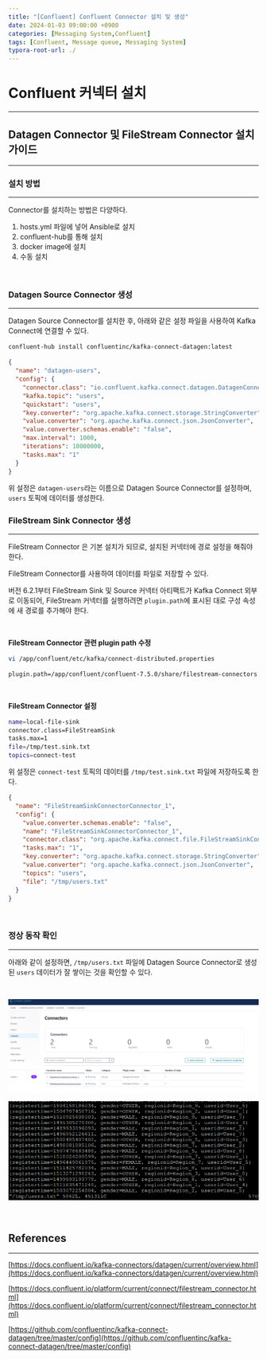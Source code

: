 ```yaml
---
title: "[Confluent] Confluent Connector 설치 및 생성"
date: 2024-01-03 09:00:00 +0900
categories: [Messaging System,Confluent]
tags: [Confluent, Message queue, Messaging System]
typora-root-url: ./
---
```



# **Confluent 커넥터 설치**

---



## **Datagen Connector 및 FileStream Connector 설치 가이드**

---

### **설치 방법**

---

Connector를 설치하는 방법은 다양하다.

1. hosts.yml 파일에 넣어 Ansible로 설치
2. confluent-hub를 통해 설치
3. docker image에 설치
4. 수동 설치

<br/>

### **Datagen Source Connector 생성**

---

Datagen Source Connector를 설치한 후, 아래와 같은 설정 파일을 사용하여 Kafka Connect에 연결할 수 있다.

```bash
confluent-hub install confluentinc/kafka-connect-datagen:latest
```

```json
{
  "name": "datagen-users",
  "config": {
    "connector.class": "io.confluent.kafka.connect.datagen.DatagenConnector",
    "kafka.topic": "users",
    "quickstart": "users",
    "key.converter": "org.apache.kafka.connect.storage.StringConverter",
    "value.converter": "org.apache.kafka.connect.json.JsonConverter",
    "value.converter.schemas.enable": "false",
    "max.interval": 1000,
    "iterations": 10000000,
    "tasks.max": "1"
  }
}
```

위 설정은 `datagen-users`라는 이름으로 Datagen Source Connector를 설정하며, `users` 토픽에 데이터를 생성한다.



### **FileStream Sink Connector 생성**

---

FileStream Connector 은 기본 설치가 되므로, 설치된 커넥터에 경로 설정을 해줘야 한다.

FileStream Connector를 사용하여 데이터를 파일로 저장할 수 있다. 

버전 6.2.1부터 FileStream Sink 및 Source 커넥터 아티팩트가 Kafka Connect 외부로 이동되어,  FileStream 커넥터를 실행하려면 `plugin.path`에 표시된 대로 구성 속성에 새 경로를 추가해야 한다.

<br/>

**FileStream Connector 관련 plugin path 수정**

```bash
vi /app/confluent/etc/kafka/connect-distributed.properties
```

```bash
plugin.path=/app/confluent/confluent-7.5.0/share/filestream-connectors
```

<br/>

**FileStream Connector 설정**

```bash
name=local-file-sink
connector.class=FileStreamSink
tasks.max=1
file=/tmp/test.sink.txt
topics=connect-test
```

위 설정은 `connect-test` 토픽의 데이터를 `/tmp/test.sink.txt` 파일에 저장하도록 한다.



```json
{
  "name": "FileStreamSinkConnectorConnector_1",
  "config": {
    "value.converter.schemas.enable": "false",
    "name": "FileStreamSinkConnectorConnector_1",
    "connector.class": "org.apache.kafka.connect.file.FileStreamSinkConnector",
    "tasks.max": "1",
    "key.converter": "org.apache.kafka.connect.storage.StringConverter",
    "value.converter": "org.apache.kafka.connect.json.JsonConverter",
    "topics": "users",
    "file": "/tmp/users.txt"
  }
}
```



<br/>

### **정상 동작 확인**

---

아래와 같이 설정하면, `/tmp/users.txt` 파일에 Datagen Source Connector로 생성된 `users` 데이터가 잘 쌓이는 것을 확인할 수 있다.

<br/>

![image](/../assets/img/posts/2024-01-03-Confluent-Connector/image-1718595679208-2.png)

![image](/../assets/img/posts/2024-01-03-Confluent-Connector/image.png)



<br/>

## References

---

[https://docs.confluent.io/kafka-connectors/datagen/current/overview.html](https://docs.confluent.io/kafka-connectors/datagen/current/overview.html)

[https://docs.confluent.io/platform/current/connect/filestream_connector.html](https://docs.confluent.io/platform/current/connect/filestream_connector.html)

[https://github.com/confluentinc/kafka-connect-datagen/tree/master/config](https://github.com/confluentinc/kafka-connect-datagen/tree/master/config)

